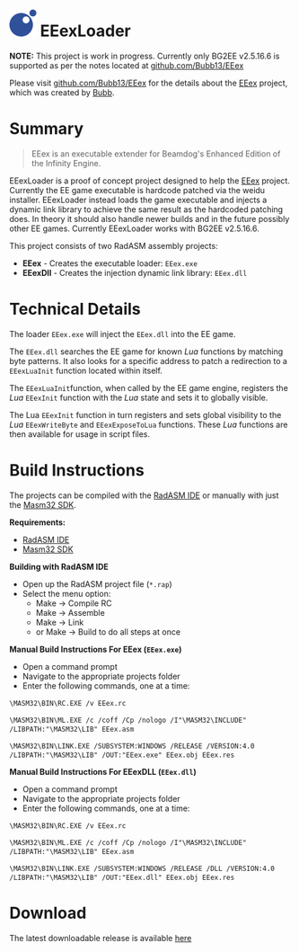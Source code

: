# ![](/EEex.png) EEexLoader

**NOTE:** This project is work in progress. Currently only BG2EE v2.5.16.6 is supported as per the notes located at [github.com/Bubb13/EEex](https://github.com/Bubb13/EEex)

Please visit [github.com/Bubb13/EEex](https://github.com/Bubb13/EEex) for the details about the [EEex](https://github.com/Bubb13/EEex) project, which was created by [Bubb](https://github.com/Bubb13).

# Summary

> EEex is an executable extender for Beamdog's Enhanced Edition of the Infinity Engine.

EEexLoader is a proof of concept project designed to help the [EEex](https://github.com/Bubb13/EEex) project. Currently the EE game executable is hardcode patched via the weidu installer. EEexLoader instead loads the game executable and injects a dynamic link library to achieve the same result as the hardcoded patching does. In theory it should also handle newer builds and in the future possibly other EE games. Currently EEexLoader works with BG2EE v2.5.16.6.

This project consists of two RadASM assembly projects:
- **EEex** - Creates the executable loader: `EEex.exe`
- **EEexDll** - Creates the injection dynamic link library: `EEex.dll`

# Technical Details

The loader `EEex.exe` will inject the `EEex.dll` into the EE game. 

The `EEex.dll` searches the EE game for known _Lua_ functions by matching byte patterns. It  also looks for a specific address to patch a redirection to a `EEexLuaInit` function located within itself.

The `EEexLuaInit`function, when called by the EE game engine, registers the _Lua_ `EEexInit` function with the _Lua_ state and sets it to globally visible.

The Lua `EEexInit` function in turn registers and sets global visibility to the _Lua_ `EEexWriteByte` and `EEexExposeToLua` functions. These _Lua_ functions are then available for usage in script files.

# Build Instructions

The projects can be compiled with the [RadASM IDE](http://www.softpedia.com/get/Programming/File-Editors/RadASM.shtml) or manually with just the [Masm32 SDK](http://www.masm32.com/download.htm).

**Requirements:**
- [RadASM IDE](http://www.softpedia.com/get/Programming/File-Editors/RadASM.shtml)
- [Masm32 SDK](http://www.masm32.com/download.htm)

**Building with RadASM IDE**

- Open up the RadASM project file (`*.rap`)
- Select the menu option: 
	- Make -> Compile RC
	- Make -> Assemble
	- Make -> Link
	- or Make -> Build to do all steps at once

**Manual Build Instructions For EEex (`EEex.exe`)**

- Open a command prompt
- Navigate to the appropriate projects folder
- Enter the following commands, one at a time:
```
\MASM32\BIN\RC.EXE /v EEex.rc
```
```
\MASM32\BIN\ML.EXE /c /coff /Cp /nologo /I"\MASM32\INCLUDE" /LIBPATH:"\MASM32\LIB" EEex.asm
```
```
\MASM32\BIN\LINK.EXE /SUBSYSTEM:WINDOWS /RELEASE /VERSION:4.0 /LIBPATH:"\MASM32\LIB" /OUT:"EEex.exe" EEex.obj EEex.res
```

**Manual Build Instructions For EEexDLL (`EEex.dll`)**

- Open a command prompt
- Navigate to the appropriate projects folder
- Enter the following commands, one at a time:
```
\MASM32\BIN\RC.EXE /v EEex.rc
```
```
\MASM32\BIN\ML.EXE /c /coff /Cp /nologo /I"\MASM32\INCLUDE" /LIBPATH:"\MASM32\LIB" EEex.asm
```
```
\MASM32\BIN\LINK.EXE /SUBSYSTEM:WINDOWS /RELEASE /DLL /VERSION:4.0 /LIBPATH:"\MASM32\LIB" /OUT:"EEex.dll" EEex.obj EEex.res
```

# Download

The latest downloadable release is available [here](https://github.com/mrfearless/EEexLoader/blob/master/Release/EEexLoader.zip?raw=true)